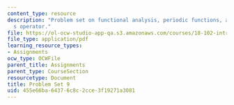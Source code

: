 ```yaml
---
content_type: resource
description: "Problem set on functional analysis, periodic functions, and Schrodinger\u2019\
  s operator."
file: https://ol-ocw-studio-app-qa.s3.amazonaws.com/courses/18-102-introduction-to-functional-analysis-spring-2009/455e66ba64376c8c2cce3f19271a3081_MIT18_102s09_pset09.pdf
file_type: application/pdf
learning_resource_types:
- Assignments
ocw_type: OCWFile
parent_title: Assignments
parent_type: CourseSection
resourcetype: Document
title: Problem Set 9
uid: 455e66ba-6437-6c8c-2cce-3f19271a3081
---
```

